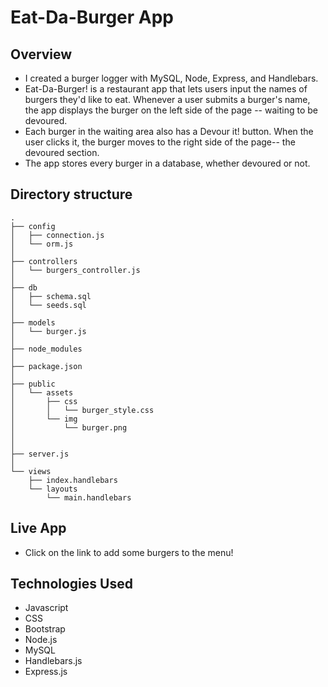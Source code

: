 # Eat-Da-Burger App

## Overview

* I created a burger logger with MySQL, Node, Express, and Handlebars. 
* Eat-Da-Burger! is a restaurant app that lets users input the names of burgers they'd like to eat. Whenever a user submits a burger's name, the app displays the burger on the left side of the page -- waiting to be devoured.
* Each burger in the waiting area also has a Devour it! button. When the user clicks it, the burger moves to the right side of the page-- the devoured section.
* The app stores every burger in a database, whether devoured or not.

## Directory structure
```
.
├── config
│   ├── connection.js
│   └── orm.js
│ 
├── controllers
│   └── burgers_controller.js
│
├── db
│   ├── schema.sql
│   └── seeds.sql
│
├── models
│   └── burger.js
│ 
├── node_modules
│ 
├── package.json
│
├── public
│   └── assets
│       ├── css
│       │   └── burger_style.css
│       └── img
│           └── burger.png
│   
│
├── server.js
│
└── views
    ├── index.handlebars
    └── layouts
        └── main.handlebars
```
        
## Live App
* Click on the link to add some burgers to the menu! 

## Technologies Used
* Javascript
* CSS
* Bootstrap
* Node.js
* MySQL
* Handlebars.js
* Express.js
